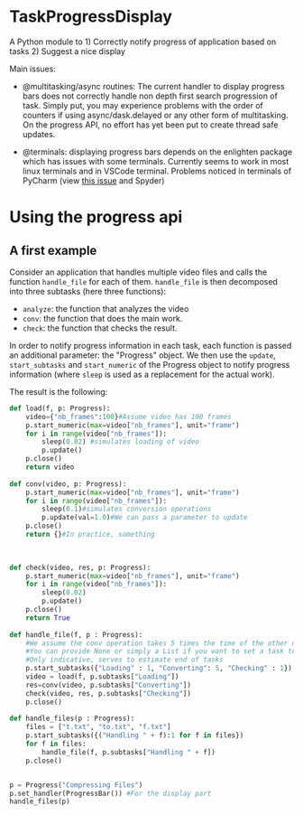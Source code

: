 # TaskProgressDisplay
A Python module to 1) Correctly notify progress of application based on tasks 2) Suggest a nice display

Main issues: 
- @multitasking/async routines:
    The current handler to display progress bars does not correctly handle non depth first search progression of task. Simply put, you may experience problems with the order of counters if using async/dask.delayed or any other form of multitasking. On the progress API, no effort has yet been put to create thread safe updates.

- @terminals: displaying progress bars depends on the enlighten package which has issues with some terminals. Currently seems to work in most linux terminals and in VSCode terminal. Problems noticed in terminals of PyCharm (view [this issue](https://github.com/Rockhopper-Technologies/enlighten/issues/32) and Spyder)

# Using the progress api
## A first example

Consider an application that handles multiple video files and calls the function `handle_file` for each of them. `handle_file` is then decomposed into three subtasks (here three functions):
- `analyze`: the function that analyzes the video
- `conv`: the function that does the main work.
- `check`: the function that checks the result.

In order to notify progress information in each task, each function is passed an additional parameter: the "Progress" object.
We then use the `update`, `start_subtasks` and `start_numeric` of the Progress object to notify progress information (where `sleep` is used as a replacement for the actual work).

The result is the following:

```python
def load(f, p: Progress):
    video={"nb_frames":100}#Assume video has 100 frames
    p.start_numeric(max=video["nb_frames"], unit="frame")
    for i in range(video["nb_frames"]):
        sleep(0.02) #simulates loading of video
        p.update()
    p.close()
    return video
    
def conv(video, p: Progress):
    p.start_numeric(max=video["nb_frames"], unit="frame")
    for i in range(video["nb_frames"]):
        sleep(0.1)#simulates conversion operations
        p.update(val=1.0)#We can pass a parameter to update
    p.close()
    return {}#In practice, something
        

      
def check(video, res, p: Progress):
    p.start_numeric(max=video["nb_frames"], unit="frame")
    for i in range(video["nb_frames"]):
        sleep(0.02)
        p.update()  
    p.close()
    return True
        
def handle_file(f, p : Progress):
    #We assume the conv operation takes 5 times the time of the other operations
    #You can provide None or simply a List if you want to set a task to average time of the tasks
    #Only indicative, serves to estimate end of tasks
    p.start_subtasks({"Loading" : 1, "Converting": 5, "Checking" : 1})
    video = load(f, p.subtasks["Loading"])
    res=conv(video, p.subtasks["Converting"])
    check(video, res, p.subtasks["Checking"])
    p.close()
    
def handle_files(p : Progress):
    files = ["t.txt", "to.txt", "f.txt"]
    p.start_subtasks({("Handling " + f):1 for f in files})
    for f in files:
        handle_file(f, p.subtasks["Handling " + f])
    p.close()


p = Progress("Compressing Files")
p.set_handler(ProgressBar()) #For the display part
handle_files(p)
```





